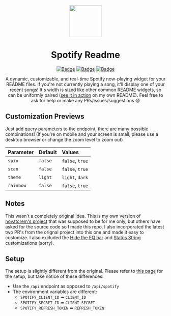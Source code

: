 <div align="center">
  <img src="spotify.svg" width="100" align="center">
  <h1>Spotify Readme</h1>

  [![Badge](https://img.shields.io/github/issues/itstommi/Spotify-Readme?style=for-the-badge)](https://github.com/itstommi/Spotify-Readme/issues)
  [![Badge](https://img.shields.io/github/forks/itstommi/Spotify-Readme?style=for-the-badge)](https://github.com/itstommi/Spotify-Readme/network)
  [![Badge](https://img.shields.io/github/stars/itstommi/Spotify-Readme?style=for-the-badge)](https://github.com/itstommi/Spotify-Readme/stargazers)

</div>

<p align="center">
  A dynamic, customizable, and real-time Spotify now-playing widget for your README files. If you're not currently playing a song, it'll display one of your recent songs! It's width is sized like other common README widgets, so can be uniformly paired (<a href="https://github.com/itstommi/itstommi">see it in action</a> on my own README). Feel free to ask for help or make any PRs/issues/suggestions 😄
</p>

## Customization Previews

<p>
  Just add query parameters to the endpoint, there are many possible combinations! (If you're on mobile and your screen is small, please use a desktop browser or change the zoom level to zoom out)
</p>

| Parameter   | Default    | Values          |
| :--------   | :-------   | :-------------- |
| `spin`      | `false`    | `false`, `true` |
| `scan`      | `false`    | `false`, `true` |
| `theme`     | `light`    | `light`, `dark` |
| `rainbow`   | `false`    | `false`, `true` |


## Notes

This wasn't a completely original idea. This is my own version of <a href="https://github.com/novatorem/novatorem">novatorem's project</a> that was supposed to be for me only, but others have asked for the source code so I made this repo. I also incorporated the latest two PR's from the orignal project into this one and made it easy to customize. I also excluded the <a href="https://github.com/novatorem/novatorem/blob/master/SetUp.md#hide-the-eq-bar">Hide the EQ bar</a> and <a href="https://github.com/novatorem/novatorem/blob/master/SetUp.md#status-string">Status String</a> customizations (sorry). 

## Setup

The setup is slightly different from the original. Please refer to <a href="https://github.com/novatorem/novatorem/blob/master/SetUp.md">this page</a> for the setup, but take notice of these differences:

- Use the <code>/api</code> endpoint as opposed to <code>/api/spotify</code>
- The environment variables are different:
  - `SPOTIFY_CLIENT_ID` ➠ `CLIENT_ID`
  - `SPOTIFY_SECRET_ID` ➠ `CLIENT_SECRET`
  - `SPOTIFY_REFRESH_TOKEN` ➠ `REFRESH_TOKEN`
